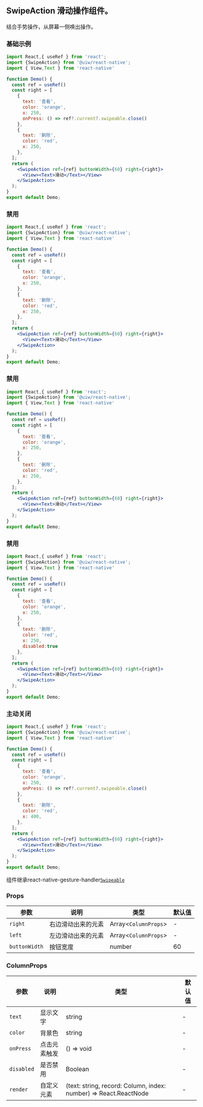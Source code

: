 SwipeAction 滑动操作组件。
---
结合手势操作，从屏幕一侧唤出操作。

### 基础示例

```jsx
import React,{ useRef } from 'react';
import {SwipeAction} from '@uiw/react-native';
import { View,Text } from 'react-native'

function Demo() {
  const ref = useRef()
  const right = [
    {
      text: '查看',
      color: 'orange',
      x: 250,
      onPress: () => ref?.current?.swipeable.close()
    },
    {
      text: '删除',
      color: 'red',
      x: 250,
    },
  ];
  return (
    <SwipeAction ref={ref} buttonWidth={60} right={right}>
      <View><Text>滑动</Text></View>
    </SwipeAction>
  );
}
export default Demo;
```

### 禁用

```jsx
import React,{ useRef } from 'react';
import {SwipeAction} from '@uiw/react-native';
import { View,Text } from 'react-native'

function Demo() {
  const ref = useRef()
  const right = [
    {
      text: '查看',
      color: 'orange',
      x: 250,
    },
    {
      text: '删除',
      color: 'red',
      x: 250,
    },
  ];
  return (
    <SwipeAction ref={ref} buttonWidth={60} right={right}>
      <View><Text>滑动</Text></View>
    </SwipeAction>
  );
}
export default Demo;
```

### 禁用

```jsx
import React,{ useRef } from 'react';
import {SwipeAction} from '@uiw/react-native';
import { View,Text } from 'react-native'

function Demo() {
  const ref = useRef()
  const right = [
    {
      text: '查看',
      color: 'orange',
      x: 250,
    },
    {
      text: '删除',
      color: 'red',
      x: 250,
    },
  ];
  return (
    <SwipeAction ref={ref} buttonWidth={60} right={right}>
      <View><Text>滑动</Text></View>
    </SwipeAction>
  );
}
export default Demo;
```

### 禁用

```jsx
import React,{ useRef } from 'react';
import {SwipeAction} from '@uiw/react-native';
import { View,Text } from 'react-native'

function Demo() {
  const ref = useRef()
  const right = [
    {
      text: '查看',
      color: 'orange',
      x: 250,
    },
    {
      text: '删除',
      color: 'red',
      x: 250,
      disabled:true
    },
  ];
  return (
    <SwipeAction ref={ref} buttonWidth={60} right={right}>
      <View><Text>滑动</Text></View>
    </SwipeAction>
  );
}
export default Demo;
```

### 主动关闭

```jsx
import React,{ useRef } from 'react';
import {SwipeAction} from '@uiw/react-native';
import { View,Text } from 'react-native'

function Demo() {
  const ref = useRef()
  const right = [
    {
      text: '查看',
      color: 'orange',
      x: 250,
      onPress: () => ref?.current?.swipeable.close()
    },
    {
      text: '删除',
      color: 'red',
      x: 400,
    },
  ];
  return (
    <SwipeAction ref={ref} buttonWidth={60} right={right}>
      <View><Text>滑动</Text></View>
    </SwipeAction>
  );
}
export default Demo;
```

组件继承react-native-gesture-handler[`Swipeable`](https://docs.swmansion.com/react-native-gesture-handler/docs/api/components/swipeable)
### Props
| 参数 | 说明 | 类型 | 默认值 |
|------|------|-----|------|
| `right` | 右边滑动出来的元素 | Array<`ColumnProps`> | - |
| `left` | 左边滑动出来的元素 | Array<`ColumnProps`> | - |
| `buttonWidth` | 按钮宽度 |  number | 60 |

### ColumnProps
| 参数 | 说明 | 类型 | 默认值 |
|------|------|-----|------|
| `text` | 显示文字 | string | - |
| `color` | 背景色 | string | - |
| `onPress` | 点击元素触发 |  () => void | - |
| `disabled` | 是否禁用 | Boolean | - |
| `render` | 自定义元素 | (text: string, record: Column, index: number) => React.ReactNode | - |

